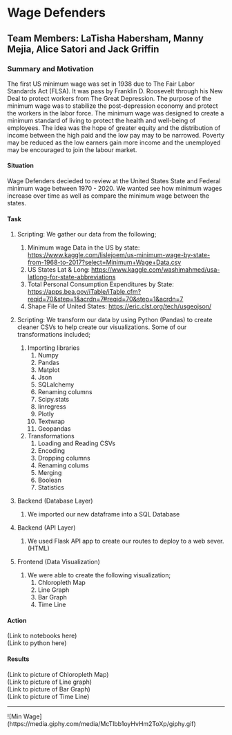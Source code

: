 # Wage Defenders

## Team Members: LaTisha Habersham, Manny Mejia, Alice Satori and Jack Griffin

<!-- ![Min Wage](https://media.giphy.com/media/McTlbb1oyHvHm2ToXp/giphy.gif) -->

### Summary and Motivation
The first US minimum wage was set in 1938 due to The Fair Labor Standards Act (FLSA). It was pass by Franklin D. Roosevelt through his New Deal to protect workers from The Great Depression. The purpose of the minimum wage was to stabilize the post-depression economy and protect the workers in the labor force. The minimum wage was designed to create a minimum standard of living to protect the health and well-being of employees. The idea was the hope of greater equity and the distribution of income between the high paid and the low pay may to be narrowed. Poverty may be reduced as the low earners gain more income and the unemployed may be encouraged to join the labour market.<br>

#### Situation
Wage Defenders decieded to review at the United States State and Federal minimum wage between 1970 - 2020. We wanted see how minimum wages increase over time as well as compare the minimum wage between the states.<br>

#### Task
1. Scripting: We gather our data from the following;<br>

    1. Minimum wage Data in the US by state: https://www.kaggle.com/lislejoem/us-minimum-wage-by-state-from-1968-to-2017?select=Minimum+Wage+Data.csv<br>
    2. US States Lat & Long: https://www.kaggle.com/washimahmed/usa-latlong-for-state-abbreviations<br>
    3. Total Personal Consumption Expenditures by State: https://apps.bea.gov/iTable/iTable.cfm?reqid=70&step=1&acrdn=7#reqid=70&step=1&acrdn=7<br>
    4. Shape File of United States: https://eric.clst.org/tech/usgeojson/

2. Scripting: We transform our data by using Python (Pandas) to create cleaner CSVs to help create our visualizations. Some of our transformations included;<br>
    1. Importing libraries
        1. Numpy<br>
        2. Pandas<br>
        3. Matplot<br>
        4. Json<br>
        5. SQLalchemy<br>
        6. Renaming columns<br>
        7. Scipy.stats<br>
        8. linregress<br>
        9. Plotly<br>
        10. Textwrap<br>
        11. Geopandas<br>
    2. Transformations
        1. Loading and Reading CSVs<br>
        2. Encoding<br>
        3. Dropping columns<br>
        4. Renaming colums<br>
        5. Merging<br>
        6. Boolean<br>
        7. Statistics<br>
3. Backend (Database Layer)<br>
    1. We imported our new dataframe into a SQL Database<br>
    
4. Backend (API Layer)<br>
    1. We used Flask API app to create our routes to deploy to a web sever. (HTML)<br>
    
5. Frontend (Data Visualization)<br>
    1. We were able to create the following visualization;<br>
        1. Chloropleth Map<br>
        2. Line Graph<br>
        3. Bar Graph<br>
        4. Time Line<br>

#### Action
(Link to notebooks here)<br>
(Link to python here)<br>

#### Results
(Link to picture of Chloropleth Map)<br>
(Link to picture of Line graph)<br>
(Link to picture of Bar Graph)<br>
(Link to picture of Time Line)<br>

<hr>
![Min Wage](https://media.giphy.com/media/McTlbb1oyHvHm2ToXp/giphy.gif)
